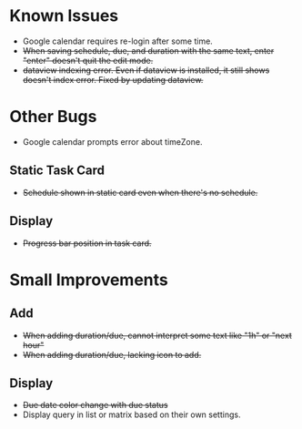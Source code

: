 




# Known Issues
- Google calendar requires re-login after some time.
- ~~When saving schedule, due, and duration with the same text, enter "enter" doesn't quit the edit mode.~~
- ~~dataview indexing error. Even if dataview is installed, it still shows doesn't index error. Fixed by updating dataview.~~



# Other Bugs
- Google calendar prompts error about timeZone.

## Static Task Card
- ~~Schedule shown in static card even when there's no schedule.~~


## Display
- ~~Progress bar position in task card.~~


# Small Improvements
## Add
- ~~When adding duration/due, cannot interpret some text like "1h" or "next hour"~~
- ~~When adding duration/due, lacking icon to add.~~

## Display
- ~~Due date color change with due status~~
- Display query in list or matrix based on their own settings.


